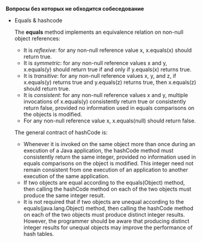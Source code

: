 **Вопросы без которых не обходится собеседование**

* Equals & hashcode

  The **equals** method implements an equivalence relation on non-null object references:
  
  * It is _reflexive_: for any non-null reference value x, x.equals(x) should return true.
  * It is _symmetric_: for any non-null reference values x and y, x.equals(y) should return true if and only if y.equals(x) returns true.
  * It is _transitive_: for any non-null reference values x, y, and z, if x.equals(y) returns true and y.equals(z) returns true, then x.equals(z) should return true.
  * It is _consistent_: for any non-null reference values x and y, multiple invocations of x.equals(y) consistently return true or consistently return false, provided no information used in equals comparisons on the objects is modified.
  * For any non-null reference value x, x.equals(null) should return false.

  The general contract of hashCode is:

  * Whenever it is invoked on the same object more than once during an execution of a Java application, the hashCode method must consistently return the same integer, provided no information used in equals comparisons on the object is modified. This integer need not remain consistent from one execution of an application to another execution of the same application.
  * If two objects are equal according to the equals(Object) method, then calling the hashCode method on each of the two objects must produce the same integer result.
  * It is not required that if two objects are unequal according to the equals(java.lang.Object) method, then calling the hashCode method on each of the two objects must produce distinct integer results. However, the programmer should be aware that producing distinct integer results for unequal objects may improve the performance of hash tables.

